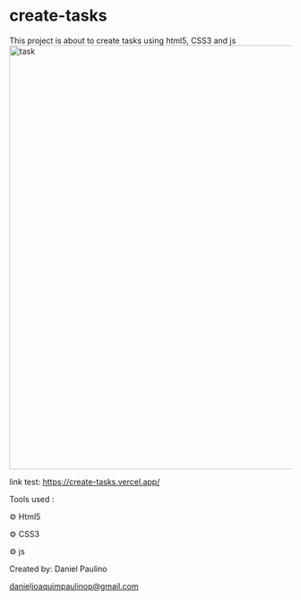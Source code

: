 # create-tasks
This project is about to create tasks using html5, CSS3 and js
<img width="755" alt="task" src="https://user-images.githubusercontent.com/37070026/197373234-4d643fdf-dfd4-46c2-af24-20bd093297d3.png">

link test: https://create-tasks.vercel.app/


Tools used :

⚙️ Html5

⚙️ CSS3

⚙️ js

Created by:
Daniel Paulino

danieljoaquimpaulinop@gmail.com
